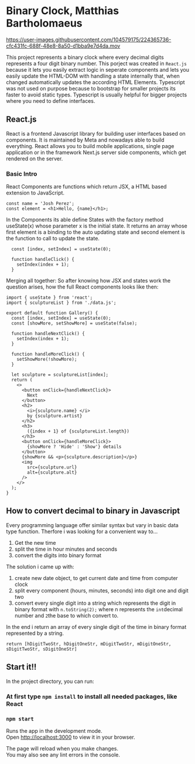 # Binary Clock, Matthias Bartholomaeus

https://user-images.githubusercontent.com/104579175/224365736-cfc431fc-688f-48e8-8a50-d1bba9e7d4da.mov

This project represents a binary clock where every decimal digits represents a four digit binary number. This porject was created in `React.js` because it lets you easily extract logic in seperate components and lets you easily update the HTML-DOM with handling a state internally that, when changed automatically updates the according HTML Elements. Typescript was not used on purpose because to bootstrap for smaller projects its faster to avoid static types. Typescript is usually helpful for bigger projects where you need to define interfaces. 

## React.js
React is a frontend Javascript library for building user interfaces based on components. It is maintained by Meta and nowadays able to build everything. React allows you to build mobile applications, single page application or in the framework Next.js server side components, which get rendered on the server. 

### Basic Intro
React Components are functions which return JSX, a HTML based extension to JavaScript. 
```
const name = 'Josh Perez';
const element = <h1>Hello, {name}</h1>;
```
In the Components its able define States with the factory method useState(x) whose parameter x is the initial state. It returns an array whose first element is a binding to the auto updating state and second element is the function to call to update the state. 
```
  const [index, setIndex] = useState(0);

  function handleClick() {
    setIndex(index + 1);
  }
```
Merging all together:
So after knowing how JSX and states work the question arises, how the full React components looks like then:
```
import { useState } from 'react';
import { sculptureList } from './data.js';

export default function Gallery() {
  const [index, setIndex] = useState(0);
  const [showMore, setShowMore] = useState(false);

  function handleNextClick() {
    setIndex(index + 1);
  }

  function handleMoreClick() {
    setShowMore(!showMore);
  }

  let sculpture = sculptureList[index];
  return (
    <>
      <button onClick={handleNextClick}>
        Next
      </button>
      <h2>
        <i>{sculpture.name} </i> 
        by {sculpture.artist}
      </h2>
      <h3>  
        ({index + 1} of {sculptureList.length})
      </h3>
      <button onClick={handleMoreClick}>
        {showMore ? 'Hide' : 'Show'} details
      </button>
      {showMore && <p>{sculpture.description}</p>}
      <img 
        src={sculpture.url} 
        alt={sculpture.alt}
      />
    </>
  );
}
```
## How to convert decimal to binary in Javascript 
Every programming language offer similar syntax but vary in basic data type function. Therfore i was looking for a convenient way to...
1. Get the new time 
2. split the time in hour minutes and seconds 
3. convert the digits into binary format 

The solution i came up with:
1. create new date object, to get current date and time from computer clock 
2. split every component (hours, minutes, seconds) into digit one and digit two 
3. convert every single digit into a string which represents the digit in binary format with `n.toString(2);` where n represents the `int`decimal number and `2`the base to which convert to. 

In the end i return an array of every single digit of the time in binary format represented by a string.

`return [hDigitTwoStr, hDigitOneStr, mDigitTwoStr, mDigitOneStr, sDigitTwoStr, sDigitOneStr]`
## Start it!!

In the project directory, you can run:

### At first type `npm install` to install all needed packages, like React

### `npm start`

Runs the app in the development mode.\
Open [http://localhost:3000](http://localhost:3000) to view it in your browser.

The page will reload when you make changes.\
You may also see any lint errors in the console.


